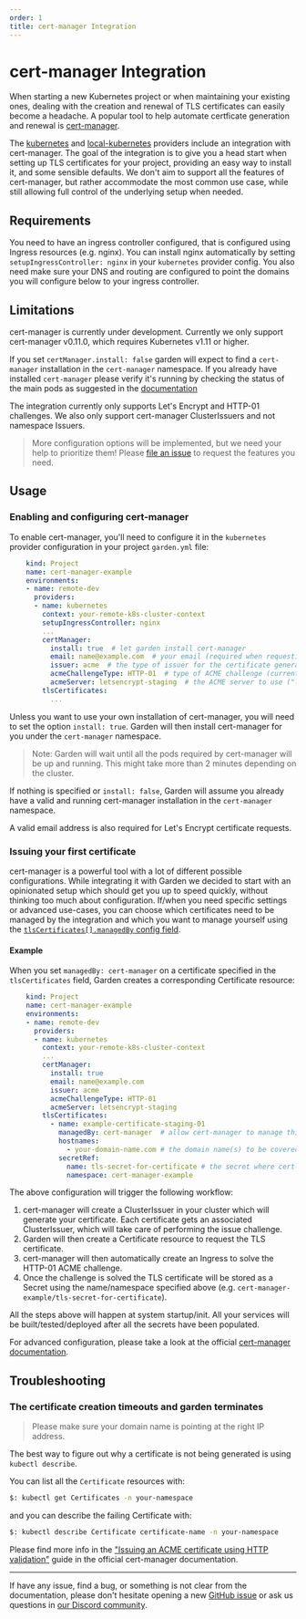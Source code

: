 ```yaml
---
order: 1
title: cert-manager Integration
---
```


# cert-manager Integration

When starting a new Kubernetes project or when maintaining your existing ones, dealing with the creation and renewal of TLS certificates can easily become a headache. A popular tool to help automate certficate generation and renewal is [cert-manager](https://github.com/jetstack/cert-manager).

The [kubernetes](../plugins/kubernetes/remote-k8s/README.md) and [local-kubernetes](../plugins/kubernetes/local-k8s/README.md) providers include an integration with cert-manager. The goal of the integration is to give you a head start when setting up TLS certificates for your project, providing an easy way to install it, and some sensible defaults.
We don't aim to support all the features of cert-manager, but rather accommodate the most common use case, while still allowing full control of the underlying setup when needed.

## Requirements

You need to have an ingress controller configured, that is configured using Ingress resources (e.g. nginx). You can install nginx automatically by setting `setupIngressController: nginx` in your `kubernetes` provider config.
You also need make sure your DNS and routing are configured to point the domains you will configure below to your ingress controller.

## Limitations

cert-manager is currently under development. Currently we only support cert-manager v0.11.0, which requires Kubernetes v1.11 or higher.

If you set `certManager.install: false` garden will expect to find a `cert-manager` installation in the `cert-manager` namespace.
If you already have installed `cert-manager` please verify it's running by checking the status of the main pods as suggested in the [documentation](https://cert-manager.io/docs/installation/verify/)

The integration currently only supports Let's Encrypt and HTTP-01 challenges. We also only support cert-manager ClusterIssuers and not namespace Issuers.

> More configuration options will be implemented, but we need your help to prioritize them! Please [file an issue](https://github.com/garden-io/garden/issues) to request the features you need.

## Usage

### Enabling and configuring cert-manager

To enable cert-manager, you'll need to configure it in the `kubernetes` provider configuration in your project `garden.yml` file:

```yaml
    kind: Project
    name: cert-manager-example
    environments:
    - name: remote-dev
      providers:
      - name: kubernetes
        context: your-remote-k8s-cluster-context
        setupIngressController: nginx
        ...
        certManager:
          install: true  # let garden install cert-manager
          email: name@example.com  # your email (required when requesting Let's Encrypt certificates)
          issuer: acme  # the type of issuer for the certificate generation (currently only Let's Encrypt ACME is supported)
          acmeChallengeType: HTTP-01  # type of ACME challenge (currently only "HTTP-01" is supported)
          acmeServer: letsencrypt-staging  # the ACME server to use ("letsencrypt-staging" or "letsencrypt-prod")
        tlsCertificates:
          ...
```

Unless you want to use your own installation of cert-manager, you will need to set the option `install: true`. Garden will then install cert-manager for you under the `cert-manager` namespace.
> Note: Garden will wait until all the pods required by cert-manager will be up and running. This might take more than 2 minutes depending on the cluster.

If nothing is specified or `install: false`, Garden will assume you already have a valid and running cert-manager installation in the `cert-manager` namespace.

A valid email address is also required for Let's Encrypt certificate requests.

### Issuing your first certificate

cert-manager is a powerful tool with a lot of different possible configurations. While integrating it with Garden we decided to start with an opinionated setup which should get you up to speed quickly, without thinking too much about configuration.
If/when you need specific settings or advanced use-cases, you can choose which certificates need to be managed by the integration and which you want to manage yourself using the [`tlsCertificates[].managedBy` config field](../reference/providers/kubernetes.md#providerstlscertificatesmanagedby).

#### Example

When you set `managedBy: cert-manager` on a certificate specified in the `tlsCertificates` field, Garden creates a corresponding Certificate resource:

```yaml
    kind: Project
    name: cert-manager-example
    environments:
    - name: remote-dev
      providers:
      - name: kubernetes
        context: your-remote-k8s-cluster-context
        ...
        certManager:
          install: true
          email: name@example.com
          issuer: acme
          acmeChallengeType: HTTP-01
          acmeServer: letsencrypt-staging
        tlsCertificates:
          - name: example-certificate-staging-01
            managedBy: cert-manager  # allow cert-manager to manage this certificate
            hostnames:
              - your-domain-name.com # the domain name(s) to be covered by the certificate
            secretRef:
              name: tls-secret-for-certificate # the secret where cert-manager will store the TLS certificate once it's generated
              namespace: cert-manager-example
```

The above configuration will trigger the following workflow:

1. cert-manager will create a ClusterIssuer in your cluster which will generate your certificate. Each certificate gets an associated ClusterIssuer, which will take care of performing the issue challenge.
2. Garden will then create a Certificate resource to request the TLS certificate.
3. cert-manager will then automatically create an Ingress to solve the HTTP-01 ACME challenge.
4. Once the challenge is solved the TLS certificate will be stored as a Secret using the name/namespace specified above (e.g. `cert-manager-example/tls-secret-for-certificate`).

All the steps above will happen at system startup/init. All your services will be built/tested/deployed after all the secrets have been populated.

For advanced configuration, please take a look at the official [cert-manager documentation](https://cert-manager.io/docs/usage/).

## Troubleshooting

### The certificate creation timeouts and garden terminates

> Please make sure your domain name is pointing at the right IP address.

The best way to figure out why a certificate is not being generated is using `kubectl describe`.

You can list all the `Certificate` resources with:

```sh
$: kubectl get Certificates -n your-namespace
```

and you can describe the failing Certificate with:

```sh
$: kubectl describe Certificate certificate-name -n your-namespace
```

Please find more info in the ["Issuing an ACME certificate using HTTP validation"](https://cert-manager.io/docs/tutorials/acme/http-validation/#issuing-an-acme-certificate-using-http-validation) guide in the official cert-manager documentation.

---
If have any issue, find a bug, or something is not clear from the documentation, please don't hesitate opening a new [GitHub issue](https://github.com/garden-io/garden/issues/new?template=BUG_REPORT.md) or ask us questions in [our Discord community](https://discord.gg/gxeuDgp6Xt).
